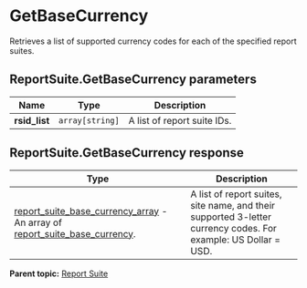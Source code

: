 # GetBaseCurrency

Retrieves a list of supported currency codes for each of the specified report suites.

## ReportSuite.GetBaseCurrency parameters

|Name|Type|Description|
|----|----|-----------|
| **rsid_list** | `array[string]` |A list of report suite IDs.|

## ReportSuite.GetBaseCurrency response

|Type|Description|
|----|-----------|
|  [report_suite_base_currency_array](../../data_types/r_report_suite_base_currency_array.md#) - An array of [report_suite_base_currency](../../data_types/r_report_suite_base_currency.md#). |A list of report suites, site name, and their supported 3-letter currency codes. For example: US Dollar = USD.|

**Parent topic:** [Report Suite](../../methods/report_suite/r_methods_reportsuite.md)

